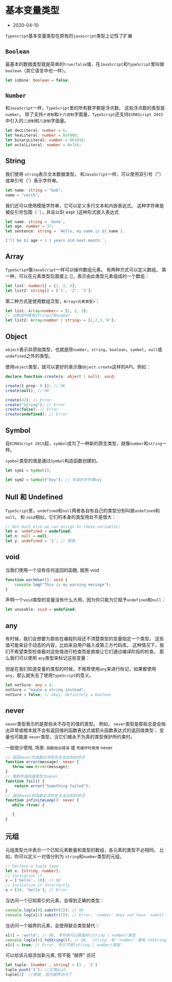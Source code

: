 # 基本变量类型

- 2020-04-10

`Typescript`基本变量类型在原有的`javascript`类型上记性了扩展

## `Boolean`

最基本的数据类型就是简单的`true/false`值，在`JavaScript`和`TypeScript`里叫做`boolean`（其它语言中也一样）。

```ts
let isDone: boolean = false;
```

## `Number`

和`JavaScript`一样，`TypeScript`里的所有数字都是浮点数。 这些浮点数的类型是 `number`。 除了支持`十进制`和`十六进制`字面量，`TypeScript`还支持`ECMAScript 2015`中引入的`二进制`和`八进制`字面量。

```ts
let decLiteral: number = 6;
let hexLiteral: number = 0xf00d;
let binaryLiteral: number = 0b1010;
let octalLiteral: number = 0o744;
```

## String 

我们使用 `string`表示文本数据类型。 和`JavaScript`一样，可以使用双引号（"）或单引号（'）表示字符串。

```ts
let name: string = "bob";
name = "smith";
```

我们还可以使用模版字符串，它可以定义多行文本和内嵌表达式。 这种字符串是被反引号包围（ `），并且以${ expr }这种形式嵌入表达式

```ts
let name: string = `Gene`;
let age: number = 37;
let sentence: string = `Hello, my name is ${ name }.

I'll be ${ age + 1 } years old next month.`;
```

## Array 

`TypeScript`像`JavaScript`一样可以操作数组元素。 有两种方式可以定义数组。 第一种，可以在元素类型后面接上 []，表示由此类型元素组成的一个数组：

```ts
let list: number[] = [1, 2, 3];
let list2: string[] = ['1', '2', '3'];
```

第二种方式是使用数组泛型，`Array<元素类型>`：

```ts
let list: Array<number> = [1, 2, 3];
// 当数组中既有string已有number
let list2: Array<number | string> = [1,2,3,'4'];  

```

## Object 

`object`表示非原始类型，也就是除`number`，`string`，`boolean`，`symbol`，`null`或`undefined`之外的类型。

使用`object`类型，就可以更好的表示像`Object.create`这样的API。例如：

```ts
declare function create(o: object | null): void;

create({ prop: 0 }); // OK
create(null); // OK

create(42); // Error
create("string"); // Error
create(false); // Error
create(undefined); // Error
```


## Symbol 

自`ECMAScript 2015`起，`symbol`成为了一种新的原生类型，就像`number`和`string`一样。

`symbol`类型的值是通过`Symbol`构造函数创建的。

```ts
let sym1 = Symbol();

let sym2 = Symbol("key"); // 可选的字符串key
```


## Null 和 Undefined

`TypeScript`里，`undefined`和`null`两者各自有自己的类型分别叫做`undefined`和`null`。 和 `void`相似，它们的本身的类型用处不是很大：

```ts
// Not much else we can assign to these variables!
let u: undefined = undefined;
let n: null = null;
let y: undefined = '1'; // 报错
```

## void 

当我们使用一个没有任何返回的函数, 就用 void 

```ts
function warnUser(): void {
    console.log("This is my warning message");
}
```

声明一个`void`类型的变量没有什么大用，因为你只能为它赋予`undefined`和`null`：

```ts
let unusable: void = undefined;
```

## any 

有时候，我们会想要为那些在编程阶段还不清楚类型的变量指定一个类型。 这些值可能来自于动态的内容，比如来自用户输入或第三方代码库。 这种情况下，我们不希望类型检查器对这些值进行检查而是直接让它们通过编译阶段的检查。 那么我们可以使用 `any`类型来标记这些变量：

但是在我们知道变量的类型的时候，不推荐使用`any`来进行标记，如果都使用`any`，那么就失去了使用`TypeScript`的意义。

```ts
let notSure: any = 4;
notSure = "maybe a string instead";
notSure = false; // okay, definitely a boolean
```

## never 

`never`类型表示的是那些永不存在的值的类型。 例如， `never`类型是那些总是会抛出异常或根本就不会有返回值的函数表达式或箭头函数表达式的返回值类型； 变量也可能是 `never`类型，当它们被永不为真的类型保护所约束时。

一般很少使用, 场景: `函数抛出错误` 或 `死循环时使用` never 

```ts
// 返回never的函数必须存在无法达到的终点
function error(message): never {
   throw new Error(message);
}
// 推断的返回值类型为never
function fail() {
    return error("Something failed");
}
// 返回never的函数必须存在无法达到的终点
function infiniteLoop(): never {
   while (true) {

   }
}
```


## 元组 

元组类型允许表示一个已知元素数量和类型的数组，各元素的类型不必相同。 比如，你可以定义一对值分别为 `string`和`number`类型的元组。

```ts
// Declare a tuple type
let x: [string, number];
// Initialize it
x = ['hello', 10]; // OK
// Initialize it incorrectly
x = [10, 'hello']; // Error
```

当访问一个已知索引的元素，会得到正确的类型：

```ts
console.log(x[0].substr(1)); // OK
console.log(x[1].substr(1)); // Error, 'number' does not have 'substr'
```

当访问一个越界的元素，会使用联合类型替代：

```ts
x[3] = 'world'; // OK, 字符串可以赋值给(string | number)类型
console.log(x[5].toString()); // OK, 'string' 和 'number' 都有 toString
x[6] = true; // Error, 布尔不是(string | number)类型
```

可以给该元祖添加新元素, 但不能 “越界” 访问

```ts
let tuple: [number , string] = [1 , '2']
tuple.push('3'); //正常push
tuple[2]  //报错, 因为越界访问了
```

